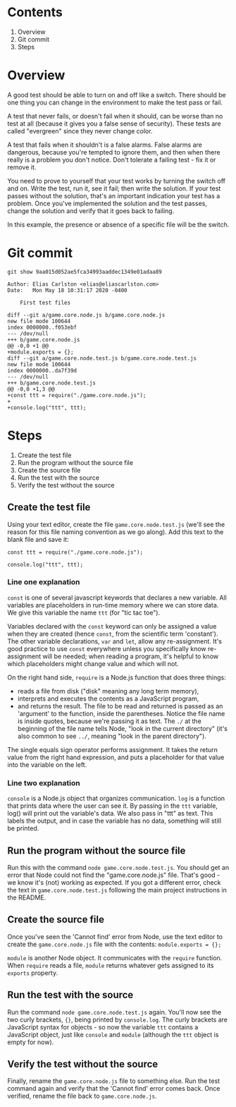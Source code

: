 # Contents
1. Overview
2. Git commit
3. Steps

# Overview
A good test should be able to turn on and off like a switch. There should be one thing you can change in the environment to make the test pass or fail. 

A test that never fails, or doesn't fail when it should, can be worse than no test at all (because it gives you a false sense of security). These tests are called "evergreen" since they never change color. 

A test that fails when it shouldn't is a false alarms. False alarms are dangerous, because you're tempted to ignore them, and then when there really is a problem you don't notice. Don't tolerate a failing test - fix it or remove it.

You need to prove to yourself that your test works by turning the switch off and on. Write the test, run it, see it fail; then write the solution. If your test passes without the solution, that's an important indication your test has a problem. Once you've implemented the solution and the test passes, change the solution and verify that it goes back to failing. 

In this example, the presence or absence of a specific file will be the switch.

# Git commit
```
git show 9aa015d052ae5fca34993aaddec1349e01adaa89

Author: Elias Carlston <elias@eliascarlston.com>
Date:   Mon May 18 10:31:17 2020 -0400

    First test files

diff --git a/game.core.node.js b/game.core.node.js
new file mode 100644
index 0000000..f053ebf
--- /dev/null
+++ b/game.core.node.js
@@ -0,0 +1 @@
+module.exports = {};
diff --git a/game.core.node.test.js b/game.core.node.test.js
new file mode 100644
index 0000000..da7f39d
--- /dev/null
+++ b/game.core.node.test.js
@@ -0,0 +1,3 @@
+const ttt = require("./game.core.node.js");
+
+console.log("ttt", ttt);
```

# Steps
1. Create the test file
2. Run the program without the source file
3. Create the source file
4. Run the test with the source
5. Verify the test without the source

## Create the test file
Using your text editor, create the file `game.core.node.test.js` (we'll see the reason for this file naming convention as we go along). Add this text to the blank file and save it:
```
const ttt = require("./game.core.node.js");

console.log("ttt", ttt);
```
### Line one explanation
`const` is one of several javascript keywords that declares a new variable. All variables are placeholders in run-time memory where we can store data. We give this variable the name `ttt` (for "tic tac toe").

Variables declared with the `const` keyword can only be assigned a value when they are created (hence `const`, from the scientific term 'constant'). The other variable declarations, `var` and `let`, allow any re-assignment. It's good practice to use `const` everywhere unless you specifically know re-assignment will be needed; when reading a program, it's helpful to know which placeholders might change value and which will not. 

On the right hand side, `require` is a Node.js function that does three things:
- reads a file from disk ("disk" meaning any long term memory),
- interprets and executes the contents as a JavaScript program,
- and returns the result.
The file to be read and returned is passed as an 'argument' to the function, inside the parentheses. Notice the file name is inside quotes, because we're passing it as text. The `./` at the beginning of the file name tells Node, "look in the current directory" (it's also common to see `../`, meaning "look in the parent directory"). 

The single equals sign operator performs assignment. It takes the return value from the right hand expression, and puts a placeholder for that value into the variable on the left.

### Line two explanation
`console` is a Node.js object that organizes communication. `log` is a function that prints data where the user can see it. By passing in the `ttt` variable, log() will print out the variable's data. We also pass in "ttt" as text. This labels the output, and in case the variable has no data, something will still be printed.

## Run the program without the source file
Run this with the command `node game.core.node.test.js`. You should get an error that Node could not find the "game.core.node.js" file. That's good - we know it's (not) working as expected. If you got a different error, check the text in `game.core.node.test.js` following the main project instructions in the README.

## Create the source file
Once you've seen the 'Cannot find' error from Node, use the text editor to create the `game.core.node.js` file with the contents: `module.exports = {};` 

`module` is another Node object. It communicates with the `require` function. When `require` reads a file, `module` returns whatever gets assigned to its `exports` property.

## Run the test with the source
Run the command `node game.core.node.test.js` again. You'll now see the two curly brackets, `{}`, being printed by `console.log`. The curly brackets are JavaScript syntax for objects - so now the variable `ttt` contains a JavaScript object, just like `console` and `module` (although the `ttt` object is empty for now). 

## Verify the test without the source
Finally, rename the `game.core.node.js` file to something else. Run the test command again and verify that the 'Cannot find' error comes back. Once verified, rename the file back to `game.core.node.js`.
